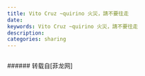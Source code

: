 ```yaml
---
title: Vito Cruz ~quirino 火災，請不要往走
date: 
keywords: Vito Cruz ~quirino 火災，請不要往走
description: 
categories: sharing
---
```

<td class="t_f" id="postmessage_952696">

<img alt="" border="0" class="zoom" data-cf-modified-157d7041412f96620dabe06c-="" file="http://www.flw.ph/data/appbyme/upload/image/201710/29/FyehNdxLIyxJ.jpg" id="aimg_o8SXp" lazyloadthumb="1" onclick="" onmouseover="" src="http://www.flw.ph/data/appbyme/upload/image/201710/29/FyehNdxLIyxJ.jpg"/><br/>
<img alt="" border="0" class="zoom" data-cf-modified-157d7041412f96620dabe06c-="" file="http://www.flw.ph/data/appbyme/upload/image/201710/29/GB0BAK45TcB9.jpg" id="aimg_tlSa3" lazyloadthumb="1" onclick="" onmouseover="" src="http://www.flw.ph/data/appbyme/upload/image/201710/29/GB0BAK45TcB9.jpg"/><br/>
<img alt="" border="0" class="zoom" data-cf-modified-157d7041412f96620dabe06c-="" file="http://www.flw.ph/data/appbyme/upload/image/201710/29/4OXI1tfU6sAw.jpg" id="aimg_hi0Pd" lazyloadthumb="1" onclick="" onmouseover="" src="http://www.flw.ph/data/appbyme/upload/image/201710/29/4OXI1tfU6sAw.jpg"/><br/>
</td>
###### 转载自[菲龙网]